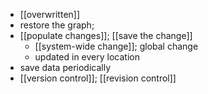 - [[overwritten]]
- restore the graph;
- [[populate changes]]; [[save the change]]
    - [[system-wide change]]; global change
    - updated in every location
- save data periodically
- [[version control]]; [[revision control]]
